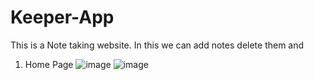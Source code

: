 # Keeper-App

This is a Note taking website. In this we can add notes delete them and 

1. Home Page
![image](https://github.com/abhishekbahr/Keeper-App/assets/96624688/3038eeed-a573-4237-ba5c-9a382d861273)
![image](https://github.com/abhishekbahr/Keeper-App/assets/96624688/8abda660-8287-4c17-bf13-b1b7937def68)
